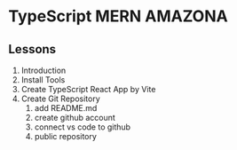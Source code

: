 # TypeScript MERN AMAZONA

## Lessons

1. Introduction
2. Install Tools
3. Create TypeScript React App by Vite
4. Create Git Repository
   1. add README.md
   2. create github account
   3. connect vs code to github
   4. public repository
